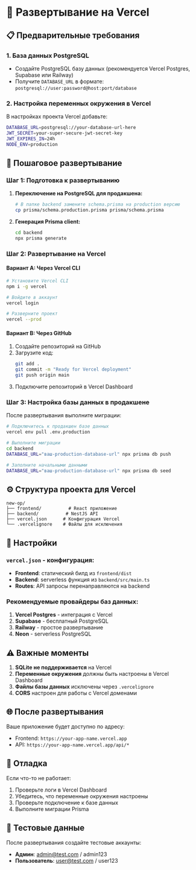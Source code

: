 # 🚀 Развертывание на Vercel

## 📋 Предварительные требования

### 1. **База данных PostgreSQL**
- Создайте PostgreSQL базу данных (рекомендуется Vercel Postgres, Supabase или Railway)
- Получите `DATABASE_URL` в формате: `postgresql://user:password@host:port/database`

### 2. **Настройка переменных окружения в Vercel**
В настройках проекта Vercel добавьте:

```bash
DATABASE_URL=postgresql://your-database-url-here
JWT_SECRET=your-super-secure-jwt-secret-key
JWT_EXPIRES_IN=24h
NODE_ENV=production
```

## 🔄 Пошаговое развертывание

### Шаг 1: Подготовка к развертыванию

1. **Переключение на PostgreSQL для продакшена:**
   ```bash
   # В папке backend замените schema.prisma на production версию
   cp prisma/schema.production.prisma prisma/schema.prisma
   ```

2. **Генерация Prisma client:**
   ```bash
   cd backend
   npx prisma generate
   ```

### Шаг 2: Развертывание на Vercel

#### Вариант A: Через Vercel CLI
```bash
# Установите Vercel CLI
npm i -g vercel

# Войдите в аккаунт
vercel login

# Разверните проект
vercel --prod
```

#### Вариант B: Через GitHub
1. Создайте репозиторий на GitHub
2. Загрузите код:
   ```bash
   git add .
   git commit -m "Ready for Vercel deployment"
   git push origin main
   ```
3. Подключите репозиторий в Vercel Dashboard

### Шаг 3: Настройка базы данных в продакшене

После развертывания выполните миграции:

```bash
# Подключитесь к продакшен базе данных
vercel env pull .env.production

# Выполните миграции
cd backend
DATABASE_URL="ваш-production-database-url" npx prisma db push

# Заполните начальными данными
DATABASE_URL="ваш-production-database-url" npx prisma db seed
```

## ⚙️ Структура проекта для Vercel

```
new-op/
├── frontend/          # React приложение
├── backend/          # NestJS API
├── vercel.json      # Конфигурация Vercel
└── .vercelignore    # Файлы для исключения
```

## 🔧 Настройки

### `vercel.json` - конфигурация:
- **Frontend**: статический билд из `frontend/dist`
- **Backend**: serverless функция из `backend/src/main.ts`
- **Routes**: API запросы перенаправляются на backend

### Рекомендуемые провайдеры баз данных:
1. **Vercel Postgres** - интеграция с Vercel
2. **Supabase** - бесплатный PostgreSQL
3. **Railway** - простое развертывание
4. **Neon** - serverless PostgreSQL

## ⚠️ Важные моменты

1. **SQLite не поддерживается** на Vercel
2. **Переменные окружения** должны быть настроены в Vercel Dashboard
3. **Файлы базы данных** исключены через `.vercelignore`
4. **CORS** настроен для работы с Vercel доменами

## 🌐 После развертывания

Ваше приложение будет доступно по адресу:
- Frontend: `https://your-app-name.vercel.app`
- API: `https://your-app-name.vercel.app/api/*`

## 🐛 Отладка

Если что-то не работает:
1. Проверьте логи в Vercel Dashboard
2. Убедитесь, что переменные окружения настроены
3. Проверьте подключение к базе данных
4. Выполните миграции Prisma

## 📝 Тестовые данные

После развертывания создайте тестовые аккаунты:
- **Админ**: admin@test.com / admin123
- **Пользователь**: user@test.com / user123